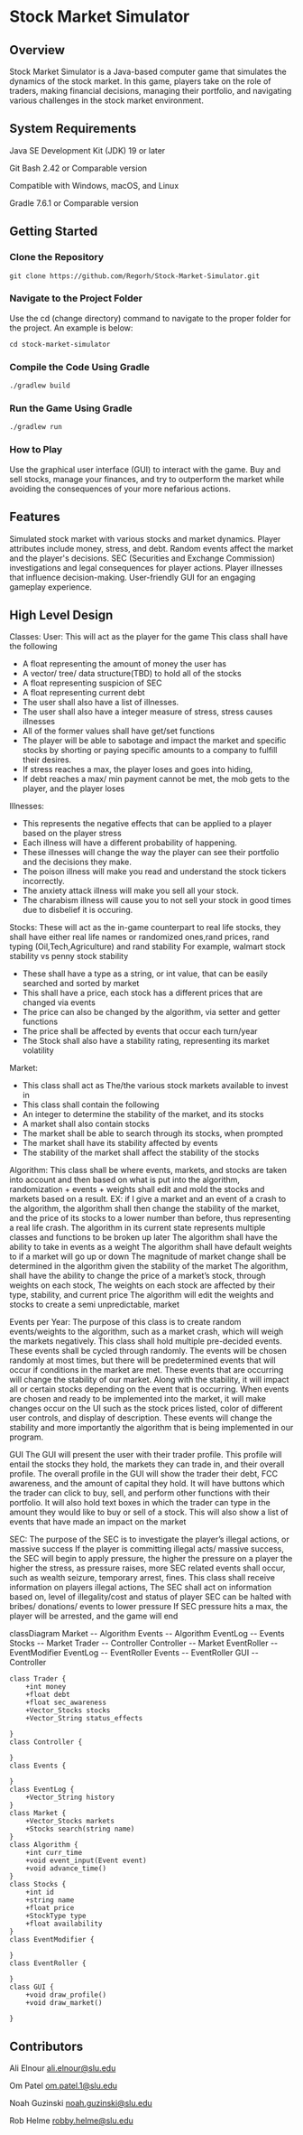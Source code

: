 # Stock Market Simulator
## Overview
Stock Market Simulator is a Java-based computer game that simulates the dynamics of the stock market. In this game, players take on the role of traders, making financial decisions, managing their portfolio, and navigating various challenges in the stock market environment.

## System Requirements
Java SE Development Kit (JDK) 19 or later

Git Bash 2.42 or Comparable version

Compatible with Windows, macOS, and Linux

Gradle 7.6.1 or Comparable version
## Getting Started
### Clone the Repository
```
git clone https://github.com/Regorh/Stock-Market-Simulator.git
```
### Navigate to the Project Folder
Use the cd (change directory) command to navigate to the proper folder for the project. An example is below:
```
cd stock-market-simulator
```
### Compile the Code Using Gradle
```
./gradlew build
```
### Run the Game Using Gradle
```
./gradlew run
```
### How to Play
Use the graphical user interface (GUI) to interact with the game.
Buy and sell stocks, manage your finances, and try to outperform the market while avoiding the consequences of your more nefarious actions.
## Features
Simulated stock market with various stocks and market dynamics.
Player attributes include money, stress, and debt.
Random events affect the market and the player's decisions.
SEC (Securities and Exchange Commission) investigations and legal consequences for player actions.
Player illnesses that influence decision-making.
User-friendly GUI for an engaging gameplay experience.

## High Level Design

Classes:
User:
This will act as the player for the game
This class shall have the following
* A float representing the amount of money the user has
* A vector/ tree/ data structure(TBD) to hold all of the stocks 
* A float representing suspicion of SEC
* A float representing current debt
* The user shall also have a list of illnesses. 
* The user shall also have a integer measure of stress, stress causes illnesses
* All of the former values shall have get/set functions
* The player will be able to sabotage and impact the market and specific stocks by shorting or paying specific amounts to a company to fulfill their desires. 
* If stress reaches a max, the player loses and goes into hiding,
* If debt reaches a max/ min payment cannot be met, the mob gets to the player, and the player loses



Illnesses:
* This represents the negative effects that can be applied to a player based on the player stress
* Each illness will have a different probability of happening. 
* These illnesses will change the way the player can see their portfolio and the decisions they make.
* The poison illness will make you read and understand the stock tickers incorrectly.  
* The anxiety attack illness will make you sell all your stock.
* The charabism illness will cause you to not sell your stock in good times due to disbelief it is occuring. 


Stocks:
These will act as the in-game counterpart to real life stocks, they shall have either real life names or randomized ones,rand prices, rand typing (Oil,Tech,Agriculture) and rand stability
For example, walmart stock stability vs penny stock stability
* These shall have a type as a string, or int value, that can be easily searched and sorted by market
* This shall have a price, each stock has a different prices that are changed via events
* The price can also be changed by the algorithm, via setter and getter functions
* The price shall be affected by events that occur each turn/year
* The Stock shall also have a stability rating, representing its market volatility

	

Market:
* This class shall act as The/the various stock markets available to invest in
* This class shall contain the following
* An integer to determine the stability of the market, and its stocks
* A market shall also contain stocks
* The market shall be able to search through its stocks, when prompted
* The market shall have its stability affected by events
* The stability of the market shall affect the stability of the stocks

Algorithm:
	This class shall be where events, markets, and stocks are taken into account and then based on what is put into the algorithm, randomization + events + weights shall edit and mold the stocks and markets based on a result. EX: if I give a market and an event of a crash to the algorithm, the algorithm shall then change the stability of the market, and the price of its stocks to a lower number than before, thus representing a real life crash. The algorithm in its current state represents multiple classes and functions to be broken up later
The algorithm shall have the ability to take in events as a weight
The algorithm shall have default weights to if a market will go up or down
The magnitude of market change shall be determined in the algorithm given the stability of the market
The algorithm, shall have the ability to change the price of a market’s stock, through weights on each stock, 
The weights on each stock are affected by their type, stability, and current price
The algorithm will edit the weights and stocks to create a semi unpredictable, market




Events per Year:
The purpose of this class is to create random events/weights to the algorithm, such as a market crash, which will weigh the markets negatively. 
This class shall hold multiple pre-decided events. 
These events shall be cycled through randomly. 
The events will be chosen randomly at most times, but there will be predetermined events that will occur if conditions in the market are met. 
These events that are occurring will change the stability of our market. 
Along with the stability, it will impact all or certain stocks depending on the event that is occurring. 
When events are chosen and ready to be implemented into the market, it will make changes occur on the UI such as the stock prices listed, color of different user controls, and display of description. 
These events will change the stability and more importantly the algorithm that is being implemented in our program. 
	



GUI
The GUI will present the user with their trader profile.
This profile will entail the stocks they hold, the markets they can trade in, and their overall profile. 
The overall profile in the GUI will show the trader their debt, FCC awareness, and the amount of capital they hold. 
It will have buttons which the trader can click to buy, sell, and perform other functions with their portfolio.
It will also hold text boxes in which the trader can type in the amount they would like to buy or sell of a stock. 
This will also show a list of events that have made an impact on the market


SEC:
The purpose of the SEC is to investigate the player’s illegal actions, or massive success
If the player is committing illegal acts/ massive success, the SEC will begin to apply pressure, the higher the pressure on a player the higher the stress, as pressure raises, more SEC related events shall occur, such as wealth seizure, temporary arrest, fines.
This class shall receive information on players illegal actions, 
The SEC shall act on information based on, level of illegality/cost and status of player
SEC can be halted with bribes/ donations/ events to lower pressure
If SEC pressure hits a max, the player will be arrested, and the game will end


classDiagram
    Market -- Algorithm
    Events -- Algorithm
    EventLog -- Events
    Stocks -- Market
    Trader -- Controller
    Controller -- Market
    EventRoller -- EventModifier
    EventLog -- EventRoller
    Events -- EventRoller
    GUI -- Controller

    class Trader {
        +int money
        +float debt
        +float sec_awareness
        +Vector_Stocks stocks
        +Vector_String status_effects

    }
    class Controller {

    }
    class Events {
        
    }
    class EventLog {
        +Vector_String history
    }
    class Market {
        +Vector_Stocks markets
        +Stocks search(string name)
    }
    class Algorithm {
        +int curr_time
        +void event_input(Event event)
        +void advance_time()
    }
    class Stocks {
        +int id
        +string name
        +float price
        +StockType type
        +float availability
    }
    class EventModifier {

    }
    class EventRoller {

    }
    class GUI {
        +void draw_profile()
        +void draw_market()
        
    }


## Contributors
Ali Elnour ali.elnour@slu.edu

Om Patel om.patel.1@slu.edu

Noah Guzinski noah.guzinski@slu.edu

Rob Helme robby.helme@slu.edu
